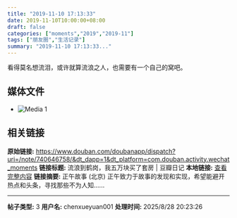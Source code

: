 ```yaml
---
title: "2019-11-10 17:13:33"
date: 2019-11-10T10:00:00+08:00
draft: false
categories: ["moments","2019","2019-11"]
tags: ["朋友圈","生活记录"]
summary: "2019-11-10 17:13:33..."
---
```


看得莫名想流泪，或许就算流浪之人，也需要有一个自己的窝吧。

## 媒体文件

- ![Media 1](/Moments/photos/2019-11-10/201911101713330.jpg)

## 相关链接

**原始链接:** https://www.douban.com/doubanapp/dispatch?uri=/note/740646758/&dt_dapp=1&dt_platform=com.douban.activity.wechat_moments
**链接标题:** 流浪到鹤岗，我五万块买了套房 | 豆瓣日记
**本地链接:** [查看完整内容](/link_content/2019/11/2019-11-10/link_content/)
**链接摘要:** 正午故事
        (北京)
    正午致力于故事的发现和实现，希望能避开热点和头条，寻找那些不为人知......

---

**帖子类型:** 3
**用户名:** chenxueyuan001
**处理时间:** 2025/8/28 20:23:26